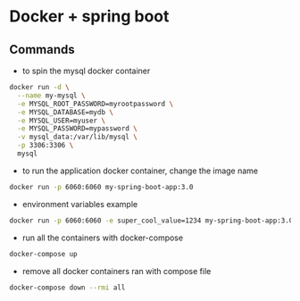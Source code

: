 # Docker + spring boot


## Commands

- to spin the mysql docker container

```sh
docker run -d \
  --name my-mysql \
  -e MYSQL_ROOT_PASSWORD=myrootpassword \
  -e MYSQL_DATABASE=mydb \
  -e MYSQL_USER=myuser \
  -e MYSQL_PASSWORD=mypassword \
  -v mysql_data:/var/lib/mysql \
  -p 3306:3306 \
  mysql
```

- to run the application docker container, change the image name
```sh
docker run -p 6060:6060 my-spring-boot-app:3.0
```
- environment variables example

```sh
docker run -p 6060:6060 -e super_cool_value=1234 my-spring-boot-app:3.0
```
- run all the containers with docker-compose
```sh
docker-compose up
```
- remove all docker containers ran with compose file
```sh
docker-compose down --rmi all
```

